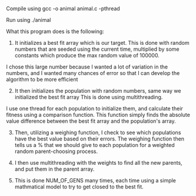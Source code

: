 Compile using gcc -o animal animal.c -pthread

Run using ./animal

What this program does is the following:

1. It initializes a best fit array which is our target. This is done with random numbers that are seeded using the current time, multiplied by some constants
which produce the max random value of 100000.

I chose this large number because I wanted a lot of variation in the numbers, and I wanted many chances of error so that I can develop the algorithm to be more efficient

2. It then initializes the population with random numbers, same way we initialized the best fit array
This is done using multithreading. 

I use one thread for each population to initialize them, and calculate their fitness using a comparison function. This function simply finds the absolute value difference between the best fit array and the population's array.

3. Then, utilizing a weighing function, I check to see which populations have the best value based on their errors. The weighing function then tells us a % that we should give to each population for a weighted random parent-choosing process. 

4. I then use multithreading with the weights to find all the new parents, and put them in the parent array.

5. This is done NUM_OF_GENS many times, each time using a simple mathmatical model to try to get closed to the best fit. 
